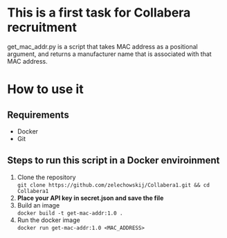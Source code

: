 # This is a first task for Collabera recruitment

get_mac_addr.py is a script that takes MAC address as a positional argument, and returns a manufacturer name that is associated with that MAC address.

# How to use it

## Requirements
- Docker
- Git

## Steps to run this script in a Docker enviroinment
1. Clone the repository <br />
```git clone https://github.com/zelechowskij/Collabera1.git && cd Collabera1```<br />
2. **Place your API key in secret.json and save the file**<br />
3. Build an image <br />
```docker build -t get-mac-addr:1.0 .```
4. Run the docker image <br />
```docker run get-mac-addr:1.0 <MAC_ADDRESS>```
